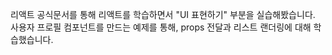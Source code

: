 리액트 공식문서를 통해 리액트를 학습하면서 "UI 표현하기" 부분을 실습해봤습니다. <br />
사용자 프로필 컴포넌트를 만드는 예제를 통해, props 전달과 리스트 랜더링에 대해 학습했습니다.
